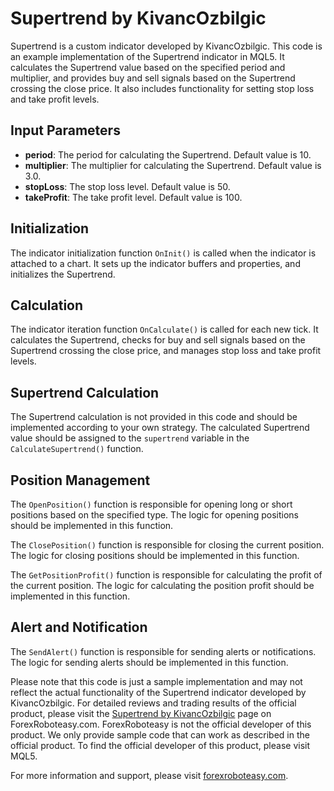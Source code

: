 # Supertrend by KivancOzbilgic

Supertrend is a custom indicator developed by KivancOzbilgic. This code is an example implementation of the Supertrend indicator in MQL5. It calculates the Supertrend value based on the specified period and multiplier, and provides buy and sell signals based on the Supertrend crossing the close price. It also includes functionality for setting stop loss and take profit levels.

## Input Parameters

- **period**: The period for calculating the Supertrend. Default value is 10.
- **multiplier**: The multiplier for calculating the Supertrend. Default value is 3.0.
- **stopLoss**: The stop loss level. Default value is 50.
- **takeProfit**: The take profit level. Default value is 100.

## Initialization

The indicator initialization function `OnInit()` is called when the indicator is attached to a chart. It sets up the indicator buffers and properties, and initializes the Supertrend.

## Calculation

The indicator iteration function `OnCalculate()` is called for each new tick. It calculates the Supertrend, checks for buy and sell signals based on the Supertrend crossing the close price, and manages stop loss and take profit levels.

## Supertrend Calculation

The Supertrend calculation is not provided in this code and should be implemented according to your own strategy. The calculated Supertrend value should be assigned to the `supertrend` variable in the `CalculateSupertrend()` function.

## Position Management

The `OpenPosition()` function is responsible for opening long or short positions based on the specified type. The logic for opening positions should be implemented in this function.

The `ClosePosition()` function is responsible for closing the current position. The logic for closing positions should be implemented in this function.

The `GetPositionProfit()` function is responsible for calculating the profit of the current position. The logic for calculating the position profit should be implemented in this function.

## Alert and Notification

The `SendAlert()` function is responsible for sending alerts or notifications. The logic for sending alerts should be implemented in this function.

Please note that this code is just a sample implementation and may not reflect the actual functionality of the Supertrend indicator developed by KivancOzbilgic. For detailed reviews and trading results of the official product, please visit the [Supertrend by KivancOzbilgic](https://forexroboteasy.com/forex-robot-review/supertrend-by-kivancozbilgic-unbiased-forex-software-review/) page on ForexRoboteasy.com. ForexRoboteasy is not the official developer of this product. We only provide sample code that can work as described in the official product. To find the official developer of this product, please visit MQL5.

For more information and support, please visit [forexroboteasy.com](https://forexroboteasy.com).
